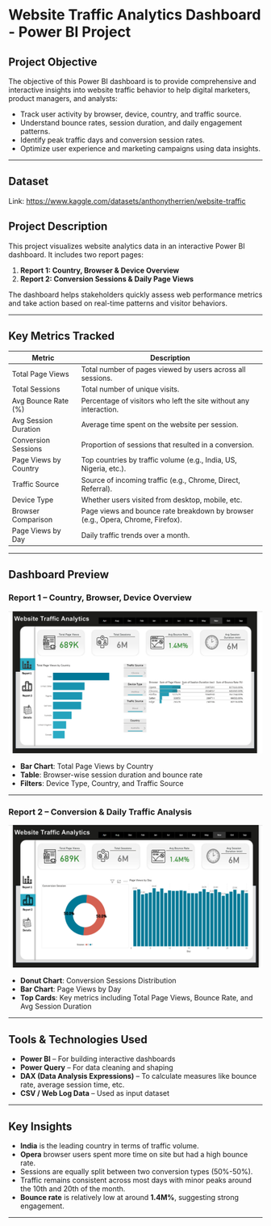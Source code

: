 #  Website Traffic Analytics Dashboard - Power BI Project

##  Project Objective

The objective of this Power BI dashboard is to provide comprehensive and interactive insights into website traffic behavior to help digital marketers, product managers, and analysts:

- Track user activity by browser, device, country, and traffic source.
- Understand bounce rates, session duration, and daily engagement patterns.
- Identify peak traffic days and conversion session rates.
- Optimize user experience and marketing campaigns using data insights.

---
## Dataset 
Link: https://www.kaggle.com/datasets/anthonytherrien/website-traffic

##  Project Description

This project visualizes website analytics data in an interactive Power BI dashboard. It includes two report pages:

1. **Report 1: Country, Browser & Device Overview**
2. **Report 2: Conversion Sessions & Daily Page Views**

The dashboard helps stakeholders quickly assess web performance metrics and take action based on real-time patterns and visitor behaviors.

---

##  Key Metrics Tracked

| **Metric**              | **Description**                                                                 |
|-------------------------|----------------------------------------------------------------------------------|
| Total Page Views        | Total number of pages viewed by users across all sessions.                      |
| Total Sessions          | Total number of unique visits.                                                  |
| Avg Bounce Rate (%)     | Percentage of visitors who left the site without any interaction.               |
| Avg Session Duration    | Average time spent on the website per session.                                  |
| Conversion Sessions     | Proportion of sessions that resulted in a conversion.                           |
| Page Views by Country   | Top countries by traffic volume (e.g., India, US, Nigeria, etc.).               |
| Traffic Source          | Source of incoming traffic (e.g., Chrome, Direct, Referral).                    |
| Device Type             | Whether users visited from desktop, mobile, etc.                                |
| Browser Comparison      | Page views and bounce rate breakdown by browser (e.g., Opera, Chrome, Firefox). |
| Page Views by Day       | Daily traffic trends over a month.                                              |

---

##  Dashboard Preview

###  Report 1 – Country, Browser, Device Overview

![Report 1](./report1.png)

- **Bar Chart**: Total Page Views by Country
- **Table**: Browser-wise session duration and bounce rate
- **Filters**: Device Type, Country, and Traffic Source

---

###  Report 2 – Conversion & Daily Traffic Analysis

![Report 2](./report2.png)

- **Donut Chart**: Conversion Sessions Distribution
- **Bar Chart**: Page Views by Day
- **Top Cards**: Key metrics including Total Page Views, Bounce Rate, and Avg Session Duration

---

##  Tools & Technologies Used

- **Power BI** – For building interactive dashboards
- **Power Query** – For data cleaning and shaping
- **DAX (Data Analysis Expressions)** – To calculate measures like bounce rate, average session time, etc.
- **CSV / Web Log Data** – Used as input dataset

---

##  Key Insights

- **India** is the leading country in terms of traffic volume.
- **Opera** browser users spent more time on site but had a high bounce rate.
- Sessions are equally split between two conversion types (50%-50%).
- Traffic remains consistent across most days with minor peaks around the 10th and 20th of the month.
- **Bounce rate** is relatively low at around **1.4M%**, suggesting strong engagement.

---



